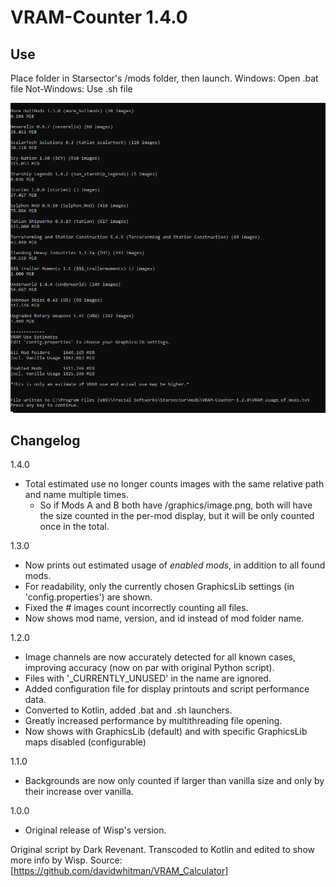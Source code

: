 
# VRAM-Counter 1.4.0

## Use

Place folder in Starsector's /mods folder, then launch.
Windows: Open .bat file
Not-Windows: Use .sh file

![screenshot](screenshot.png)

## Changelog

1.4.0

- Total estimated use no longer counts images with the same relative path and name multiple times.
  - So if Mods A and B both have /graphics/image.png, both will have the size counted in the per-mod display, but it will be only counted once in the total.

1.3.0

- Now prints out estimated usage of *enabled mods*, in addition to all found mods.
- For readability, only the currently chosen GraphicsLib settings (in 'config.properties') are shown.
- Fixed the # images count incorrectly counting all files.
- Now shows mod name, version, and id instead of mod folder name.

1.2.0

- Image channels are now accurately detected for all known cases, improving accuracy (now on par with original Python script).
- Files with '_CURRENTLY_UNUSED' in the name are ignored.
- Added configuration file for display printouts and script performance data.
- Converted to Kotlin, added .bat and .sh launchers.
- Greatly increased performance by multithreading file opening.
- Now shows with GraphicsLib (default) and with specific GraphicsLib maps disabled (configurable)

1.1.0

- Backgrounds are now only counted if larger than vanilla size and only by their increase over vanilla.

1.0.0

- Original release of Wisp's version.

Original script by Dark Revenant. Transcoded to Kotlin and edited to show more info by Wisp.
Source: [https://github.com/davidwhitman/VRAM_Calculator]
